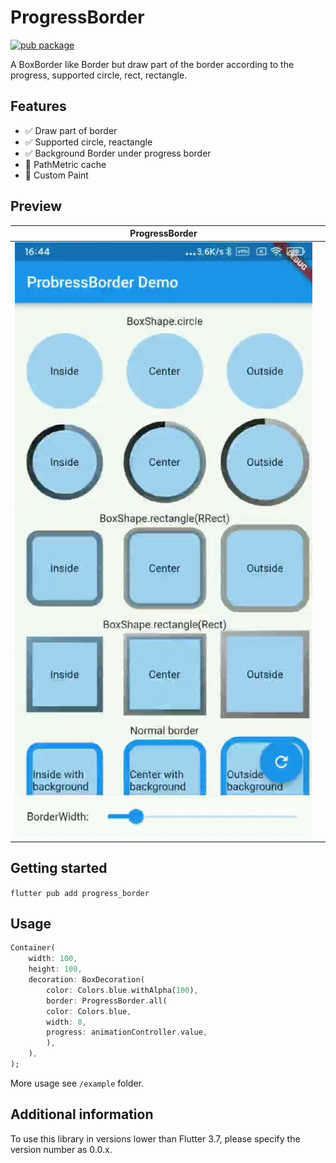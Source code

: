 ProgressBorder
===================================
<a href="https://pub.dev/packages/progress_border">
    <img src="https://img.shields.io/pub/v/progress_border.svg" alt="pub package" />
</a>

A BoxBorder like Border but draw part of the border according to the progress, supported circle, rect, rectangle.

## Features

- ✅ Draw part of border
- ✅ Supported circle, reactangle
- ✅ Background Border under progress border
- 🚧 PathMetric cache
- 🚧 Custom Paint

## Preview

|ProgressBorder| |
|:-:|:-:|
|![toast](preview/preview.gif)| |

## Getting started

`flutter pub add progress_border`

## Usage

```dart
Container(
    width: 100,
    height: 100,
    decoration: BoxDecoration(
        color: Colors.blue.withAlpha(100),
        border: ProgressBorder.all(
        color: Colors.blue,
        width: 8,
        progress: animationController.value,
        ),
    ),
);
```

More usage see `/example` folder.

## Additional information

To use this library in versions lower than Flutter 3.7, please specify the version number as 0.0.x.

